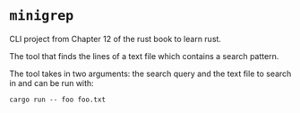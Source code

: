 # `minigrep`

CLI project from Chapter 12 of the rust book to learn rust.

The tool that finds the lines of a text file which contains a search pattern.

The tool takes in two arguments: the search query and the text file to search
in and can be run with:
```
cargo run -- foo foo.txt
```

